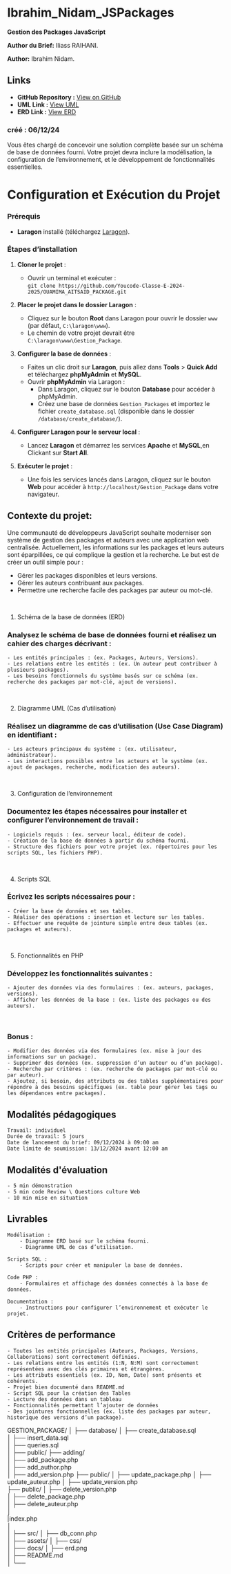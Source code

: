 # Ibrahim_Nidam_JSPackages

**Gestion des Packages JavaScript**

**Author du Brief:** Iliass RAIHANI.

**Author:** Ibrahim Nidam.

## Links

- **GitHub Repository :** [View on GitHub](https://github.com/Youcode-Classe-E-2024-2025/OUAMIMA_AITSAID_PACKAGE.git)
- **UML Link :** [View UML](https://lucid.app/lucidchart/889ddd21-91a8-481a-b1ea-4e95a56f0cc1/edit?viewport_loc=-587%2C-1235%2C2711%2C1320%2C.Q4MUjXso07N&invitationId=inv_ccbcac2b-68e1-4020-85bd-a0a1664fc098)
- **ERD Link :** [View ERD](https://dbdiagram.io/d/6756f533e9daa85aca21eeaa)

### créé : 06/12/24

Vous êtes chargé de concevoir une solution complète basée sur un schéma de base de données fourni. Votre projet devra inclure la modélisation, la configuration de l’environnement, et le développement de fonctionnalités essentielles.


# Configuration et Exécution du Projet

### Prérequis
* **Laragon** installé (téléchargez [Laragon](https://laragon.org/download/)).

### Étapes d’installation

1. **Cloner le projet** :
   - Ouvrir un terminal et exécuter :  
     `git clone https://github.com/Youcode-Classe-E-2024-2025/OUAMIMA_AITSAID_PACKAGE.git`

2. **Placer le projet dans le dossier Laragon** :
   - Cliquez sur le bouton **Root** dans Laragon pour ouvrir le dossier `www` (par défaut, `C:\laragon\www`).
   - Le chemin de votre projet devrait être `C:\laragon\www\Gestion_Package`.

3. **Configurer la base de données** :
   - Faites un clic droit sur **Laragon**, puis allez dans **Tools** > **Quick Add** et téléchargez **phpMyAdmin** et **MySQL**.
   - Ouvrir **phpMyAdmin** via Laragon :
     - Dans Laragon, cliquez sur le bouton **Database** pour accéder à phpMyAdmin.
     - Créez une base de données `Gestion_Packages` et importez le fichier `create_database.sql` (disponible dans le dossier `/database/create_database/`).


4. **Configurer Laragon pour le serveur local** :
   - Lancez **Laragon** et démarrez les services **Apache** et **MySQL**,en Clickant sur **Start All**.


5. **Exécuter le projet** :
   - Une fois les services lancés dans Laragon, cliquez sur le bouton **Web** pour accéder à `http://localhost/Gestion_Package` dans votre navigateur.



## **Contexte du projet:**

Une communauté de développeurs JavaScript souhaite moderniser son système de gestion des packages et auteurs avec une application web centralisée. Actuellement, les informations sur les packages et leurs auteurs sont éparpillées, ce qui complique la gestion et la recherche. Le but est de créer un outil simple pour :

- Gérer les packages disponibles et leurs versions.
- Gérer les auteurs contribuant aux packages.
- Permettre une recherche facile des packages par auteur ou mot-clé.

​

1. Schéma de la base de données (ERD)

### Analysez le schéma de base de données fourni et réalisez un cahier des charges décrivant :

    - Les entités principales : (ex. Packages, Auteurs, Versions).
    - Les relations entre les entités : (ex. Un auteur peut contribuer à plusieurs packages).
    - Les besoins fonctionnels du système basés sur ce schéma (ex. recherche des packages par mot-clé, ajout de versions).

​

2. Diagramme UML (Cas d’utilisation)

### Réalisez un diagramme de cas d’utilisation (Use Case Diagram) en identifiant :

    - Les acteurs principaux du système : (ex. utilisateur, administrateur).
    - Les interactions possibles entre les acteurs et le système (ex. ajout de packages, recherche, modification des auteurs).

​

3. Configuration de l’environnement

### Documentez les étapes nécessaires pour installer et configurer l’environnement de travail :

    - Logiciels requis : (ex. serveur local, éditeur de code).
    - Création de la base de données à partir du schéma fourni.
    - Structure des fichiers pour votre projet (ex. répertoires pour les scripts SQL, les fichiers PHP).

​

4. Scripts SQL

### Écrivez les scripts nécessaires pour :

    - Créer la base de données et ses tables.
    - Réaliser des opérations : insertion et lecture sur les tables.
    - Effectuer une requête de jointure simple entre deux tables (ex. packages et auteurs).

​

5. Fonctionnalités en PHP

### Développez les fonctionnalités suivantes :

    - Ajouter des données via des formulaires : (ex. auteurs, packages, versions).
    - Afficher les données de la base : (ex. liste des packages ou des auteurs).

​

### Bonus :

    - Modifier des données via des formulaires (ex. mise à jour des informations sur un package).
    - Supprimer des données (ex. suppression d’un auteur ou d’un package).
    - Recherche par critères : (ex. recherche de packages par mot-clé ou par auteur).
    - Ajoutez, si besoin, des attributs ou des tables supplémentaires pour répondre à des besoins spécifiques (ex. table pour gérer les tags ou les dépendances entre packages).


## **Modalités pédagogiques**

    Travail: individuel
    Durée de travail: 5 jours
    Date de lancement du brief: 09/12/2024 à 09:00 am
    Date limite de soumission: 13/12/2024 avant 12:00 am


## **Modalités d'évaluation**

    - 5 min démonstration 
    - 5 min code Review \ Questions culture Web
    - 10 min mise en situation

## **Livrables**

    Modélisation :
        - Diagramme ERD basé sur le schéma fourni.
        - Diagramme UML de cas d’utilisation.

    Scripts SQL :
        - Scripts pour créer et manipuler la base de données.

    Code PHP :
        - Formulaires et affichage des données connectés à la base de données.

    Documentation :
        - Instructions pour configurer l’environnement et exécuter le projet.

## **Critères de performance**

    - Toutes les entités principales (Auteurs, Packages, Versions, Collaborations) sont correctement définies.
    - Les relations entre les entités (1:N, N:M) sont correctement représentées avec des clés primaires et étrangères.
    - Les attributs essentiels (ex. ID, Nom, Date) sont présents et cohérents.
    - Projet bien documenté dans README.md
    - Script SQL pour la création des Tables
    - Lecture des données dans un tableau
    - Fonctionnalités permettant l’ajouter de données
    - Des jointures fonctionnelles (ex. liste des packages par auteur, historique des versions d’un package).


GESTION_PACKAGE/
│
├── database/
│   ├── create_database.sql       
│   ├── insert_data.sql           
│   ├── queries.sql               
│
├── public/
├── adding/            
│   ├── add_package.php           
│   ├── add_author.php            
│   ├── add_version.php 
├── public/
│   ├── update_package.php
│   ├── update_auteur.php 
│   ├── update_version.php  
├── public/
│   ├── delete_version.php         
│   ├── delete_package.php      
│   ├── delete_auteur.php  
│   
|index.php      
│       
│
├── src/
│   ├── db_conn.php           
│
├── assets/
│   ├── css/                       
│
├── docs/
│   ├── erd.png          
│   ├── README.md                
│
└──   
